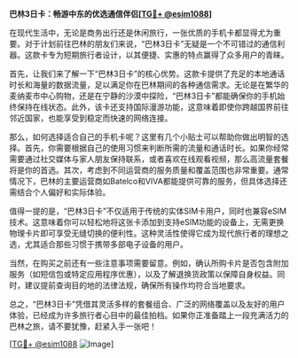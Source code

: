 **巴林3日卡：畅游中东的优选通信伴侣[[TG💪+ @esim1088](https://t.me/s/esim1088)]**

在现代生活中，无论是商务出行还是休闲旅行，一张优质的手机卡都显得尤为重要。对于计划前往巴林的朋友们来说，“巴林3日卡”无疑是一个不可错过的通信利器。这款卡专为短期旅行者设计，以其便捷、实惠的特点赢得了众多用户的青睐。

首先，让我们来了解一下“巴林3日卡”的核心优势。这款卡提供了充足的本地通话时长和海量的数据流量，足以满足你在巴林期间的各种通信需求。无论是在繁华的麦纳麦市中心购物，还是在宁静的沙漠中探险，“巴林3日卡”都能确保你的手机始终保持在线状态。此外，该卡还支持国际漫游功能，这意味着即使你跨越国界前往邻近国家，也能享受到稳定而快速的网络连接。

那么，如何选择适合自己的手机卡呢？这里有几个小贴士可以帮助你做出明智的选择。首先，你需要根据自己的使用习惯来判断所需的流量和通话时长。如果你经常需要通过社交媒体与家人朋友保持联系，或者喜欢在线观看视频，那么高流量套餐将是你的首选。其次，考虑到不同运营商的服务质量和覆盖范围也非常重要。通常情况下，巴林的主要运营商如Batelco和VIVA都能提供可靠的服务，但具体选择还需结合个人偏好和实际体验。

值得一提的是，“巴林3日卡”不仅适用于传统的实体SIM卡用户，同时也兼容eSIM技术。这意味着你可以轻松地将这张卡添加到支持eSIM功能的设备上，无需更换物理卡片即可享受无缝切换的便利性。这种灵活性使得它成为现代旅行者的理想之选，尤其适合那些习惯于携带多部电子设备的用户。

当然，在购买之前还有一些注意事项需要留意。例如，确认所购卡片是否包含附加服务（如短信包或特定应用程序优惠），以及了解退换货政策以保障自身权益。同时，建议提前查询目的地的法律法规，确保所有操作均符合当地要求。

总之，“巴林3日卡”凭借其灵活多样的套餐组合、广泛的网络覆盖以及友好的用户体验，已经成为许多旅行者心目中的最佳拍档。如果你正准备踏上一段充满活力的巴林之旅，请不要犹豫，赶紧入手一张吧！

[[TG💪+ @esim1088](https://t.me/s/esim1088) ![Image](https://i.postimg.cc/4NQfJmqS/Snipaste-2025-05-13-00-14-12.png)]